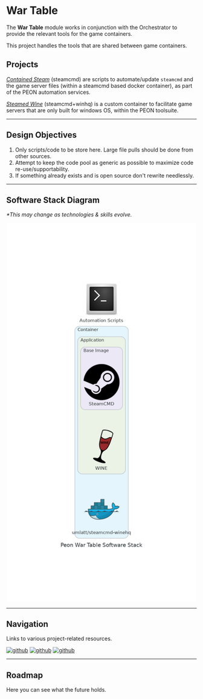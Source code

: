 # War Table

The **War Table** module works in conjunction with the Orchestrator to provide the relevant tools for the game containers.

This project handles the tools that are shared between game containers.

## Projects

[*Contained Steam*](https://github.com/the-peon-project/peon-wartable/tree/master/containers/steamcmd) (steamcmd) are scripts to automate/update `steamcmd` and the game server files (within a steamcmd based docker container), as part of the PEON automation services.

[*Steamed Wine*](https://github.com/the-peon-project/peon-wartable/tree/master/containers/steamcmd-wine) (steamcmd+winhq) is a custom container to facilitate game servers that are only built for windows OS, within the PEON toolsuite.

---

## Design Objectives

1. Only scripts/code to be store here. Large file pulls should be done from other sources.
2. Attempt to keep the code pool as generic as possible to maximize code re-use/supportability.
3. If something already exists and is open source don't rewrite needlessly.

---

## Software Stack Diagram

*\*This may change as technologies & skills evolve.*

![Software Stack](./diagram_wartable.png)

---

## Navigation

Links to various project-related resources.

[![github](../../images/buttons/button_github.svg)](https://github.com/the-peon-project/peon-wartable)
[![github](../../images/buttons/button_bug.svg)](https://github.com/the-peon-project/peon-wartable/issues/new/choose)
[![github](../../images/buttons/button_changelog.svg)](../release_notes/02_wartable.md)

---

## Roadmap

Here you can see what the future holds.
